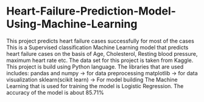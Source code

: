 # Heart-Failure-Prediction-Model-Using-Machine-Learning
This project predicts heart failure cases successfully for most of the cases
This is a Supervised classification Machine Learning model that predicts heart failure cases on the basis of Age, Cholesterol, Resting blood pressure, maximum heart rate etc.
The data set for this project is taken from Kaggle.
This project is build using Python language.
The libraries that are used includes: 
pandas and numpy -> for data preprocessing
matplotlib -> for data visualization
sklearn(scikit learn) -> For model building
The Machine Learning that is used for training the model is Logistic Regression.
The accuracy of the model is about 85.71%
